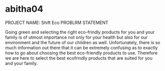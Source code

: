 # abitha04
PROJECT NAME:
Shift Eco
PROBLRM STATEMENT

Going green and selecting the right eco-frindly
products for you and your family is of utmost importance 
not only for your health but also for our environment
and the future of our children as well. Unfortunately,
there is so much information out there that it can be
extremely confusing as to exactly how to go about 
choosing the best eco-friendly products to use.
Therefore we are here to select the best ecofrindly 
products that are suited for you and your family.

